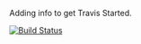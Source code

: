 Adding info to get Travis Started.  

[![Build Status](https://travis-ci.org/LeCatalyser/thinkful_node-restaurants-app-mongoose.svg?branch=master)](https://travis-ci.org/LeCatalyser/thinkful_node-restaurants-app-mongoose)

